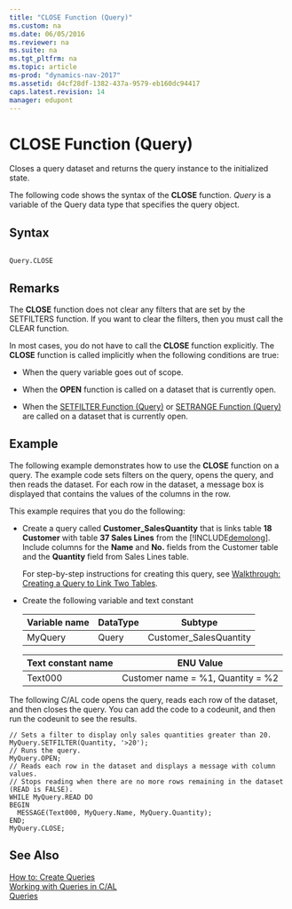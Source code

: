 ```yaml
---
title: "CLOSE Function (Query)"
ms.custom: na
ms.date: 06/05/2016
ms.reviewer: na
ms.suite: na
ms.tgt_pltfrm: na
ms.topic: article
ms-prod: "dynamics-nav-2017"
ms.assetid: d4cf28df-1382-437a-9579-eb160dc94417
caps.latest.revision: 14
manager: edupont
---
```

# CLOSE Function (Query)
Closes a query dataset and returns the query instance to the initialized state.  

 The following code shows the syntax of the **CLOSE** function.  *Query* is a variable of the Query data type that specifies the query object.  

## Syntax  

```  

Query.CLOSE  
```  

## Remarks  
 The **CLOSE** function does not clear any filters that are set by the SETFILTERS function. If you want to clear the filters, then you must call the CLEAR function.  

 In most cases, you do not have to call the **CLOSE** function explicitly. The **CLOSE** function is called implicitly when the following conditions are true:  

-   When the query variable goes out of scope.  

-   When the **OPEN** function is called on a dataset that is currently open.  

-   When the [SETFILTER Function \(Query\)](SETFILTER-Function--Query-.md) or [SETRANGE Function \(Query\)](SETRANGE-Function--Query-.md) are called on a dataset that is currently open.  

## Example  
 The following example demonstrates how to use the **CLOSE** function on a query. The example code sets filters on the query, opens the query, and then reads the dataset. For each row in the dataset, a message box is displayed that contains the values of the columns in the row.  

 This example requires that you do the following:  

-   Create a query called **Customer\_SalesQuantity** that is links table **18 Customer** with table  **37 Sales Lines** from the [!INCLUDE[demolong](includes/demolong_md.md)]. Include columns for the **Name** and **No.** fields from the Customer table and the **Quantity** field from Sales Lines table.  

     For step-by-step instructions for creating this query, see [Walkthrough: Creating a Query to Link Two Tables](Walkthrough--Creating-a-Query-to-Link-Two-Tables.md).  

-   Create the following variable and text constant  

    |Variable name|DataType|Subtype|  
    |-------------------|--------------|-------------|  
    |MyQuery|Query|Customer\_SalesQuantity|  

    |Text constant name|ENU Value|  
    |------------------------|---------------|  
    |Text000|Customer name = %1, Quantity = %2|  

 The following C/AL code opens the query, reads each row of the dataset, and then closes the query. You can add the code to a codeunit, and then run the codeunit to see the results.  

```  
// Sets a filter to display only sales quantities greater than 20.  
MyQuery.SETFILTER(Quantity, '>20');   
// Runs the query.  
MyQuery.OPEN;  
// Reads each row in the dataset and displays a message with column values.   
// Stops reading when there are no more rows remaining in the dataset (READ is FALSE).  
WHILE MyQuery.READ DO  
BEGIN  
  MESSAGE(Text000, MyQuery.Name, MyQuery.Quantity);   
END;  
MyQuery.CLOSE;  
```  

## See Also  
 [How to: Create Queries](How-to--Create-Queries.md)   
 [Working with Queries in C/AL](Working-with-Queries-in-C-AL.md)   
 [Queries](Queries.md)
